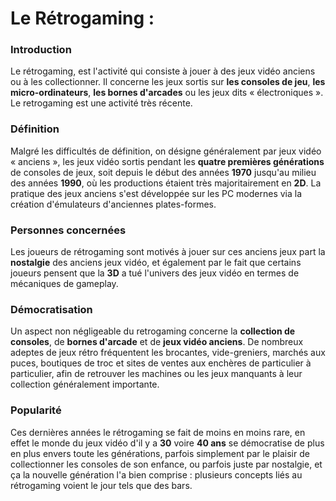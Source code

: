 # **Le Rétrogaming :**


### **Introduction**

Le rétrogaming, est l'activité qui consiste à jouer à des jeux vidéo anciens ou à les collectionner. Il concerne les jeux sortis sur **les consoles de jeu**, **les micro-ordinateurs**, **les bornes d'arcades** ou les jeux dits « électroniques ». Le retrogaming est une activité très récente. 

### **Définition**

Malgré les difficultés de définition, on désigne généralement par jeux vidéo « anciens », les jeux vidéo sortis pendant les **quatre premières générations** de consoles de jeux, soit depuis le début des années **1970** jusqu'au milieu des années **1990**, où les productions étaient très majoritairement en **2D**. La pratique des jeux anciens s'est développée sur les PC modernes via la création d'émulateurs d'anciennes plates-formes.

### **Personnes concernées**

Les joueurs de rétrogaming sont motivés à jouer sur ces anciens jeux part la **nostalgie** des anciens jeux vidéo, et également par le fait que certains joueurs pensent que la **3D** a tué l'univers des jeux vidéo en termes de mécaniques de gameplay.

### **Démocratisation**

Un aspect non négligeable du retrogaming concerne la **collection de consoles**, de **bornes d'arcade** et de **jeux vidéo anciens**. De nombreux adeptes de jeux rétro fréquentent les brocantes, vide-greniers, marchés aux puces, boutiques de troc et sites de ventes aux enchères de particulier à particulier, afin de retrouver les machines ou les jeux manquants à leur collection généralement importante.

### **Popularité**

Ces dernières années le rétrogaming se fait de moins en moins rare, en effet le monde du jeux vidéo d'il y a **30** voire **40 ans** se démocratise de plus en plus envers toute les générations, parfois simplement par le plaisir de collectionner les consoles de son enfance, ou parfois juste par nostalgie, et ça la nouvelle génération l'a bien comprise : plusieurs concepts liés au rétrogaming voient le jour tels que des bars.